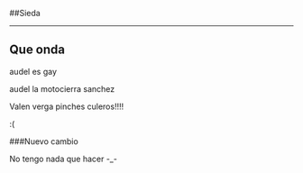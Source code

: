 ##Sieda

--------
Que onda
--------

audel es gay

audel la motocierra sanchez

Valen verga pinches culeros!!!! 

:(

###Nuevo cambio

No tengo nada que hacer -_-

